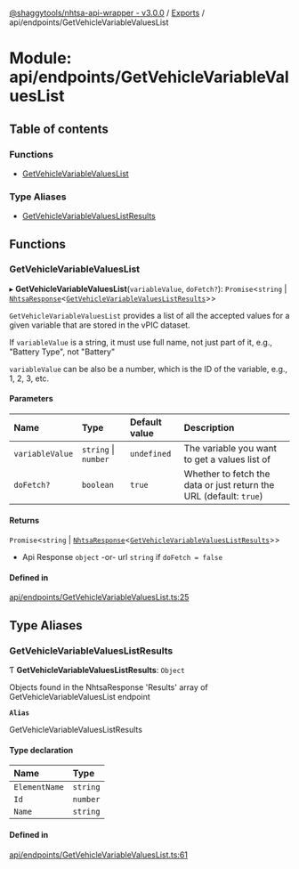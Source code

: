 [@shaggytools/nhtsa-api-wrapper - v3.0.0](../index.md) / [Exports](../modules.md) / api/endpoints/GetVehicleVariableValuesList

# Module: api/endpoints/GetVehicleVariableValuesList

## Table of contents

### Functions

- [GetVehicleVariableValuesList](api_endpoints_GetVehicleVariableValuesList.md#getvehiclevariablevalueslist)

### Type Aliases

- [GetVehicleVariableValuesListResults](api_endpoints_GetVehicleVariableValuesList.md#getvehiclevariablevalueslistresults)

## Functions

### GetVehicleVariableValuesList

▸ **GetVehicleVariableValuesList**(`variableValue`, `doFetch?`): `Promise`<`string` \| [`NhtsaResponse`](api_types.md#nhtsaresponse)<[`GetVehicleVariableValuesListResults`](api_endpoints_GetVehicleVariableValuesList.md#getvehiclevariablevalueslistresults)\>\>

`GetVehicleVariableValuesList` provides a list of all the accepted values for a given variable
that are stored in the vPIC dataset.

If `variableValue` is a string, it must use full name, not just part of it, e.g.,
"Battery Type", not "Battery"

`variableValue` can be also be a number, which is the ID of the variable, e.g., 1, 2, 3, etc.

#### Parameters

| Name | Type | Default value | Description |
| :------ | :------ | :------ | :------ |
| `variableValue` | `string` \| `number` | `undefined` | The variable you want to get a values list of |
| `doFetch?` | `boolean` | `true` | Whether to fetch the data or just return the URL (default: `true`) |

#### Returns

`Promise`<`string` \| [`NhtsaResponse`](api_types.md#nhtsaresponse)<[`GetVehicleVariableValuesListResults`](api_endpoints_GetVehicleVariableValuesList.md#getvehiclevariablevalueslistresults)\>\>

- Api Response
`object` -or- url `string` if `doFetch = false`

#### Defined in

[api/endpoints/GetVehicleVariableValuesList.ts:25](https://github.com/ShaggyTech/nhtsa-api-wrapper/blob/881ab5c/packages/lib/src/api/endpoints/GetVehicleVariableValuesList.ts#L25)

## Type Aliases

### GetVehicleVariableValuesListResults

Ƭ **GetVehicleVariableValuesListResults**: `Object`

Objects found in the NhtsaResponse 'Results' array of GetVehicleVariableValuesList endpoint

**`Alias`**

GetVehicleVariableValuesListResults

#### Type declaration

| Name | Type |
| :------ | :------ |
| `ElementName` | `string` |
| `Id` | `number` |
| `Name` | `string` |

#### Defined in

[api/endpoints/GetVehicleVariableValuesList.ts:61](https://github.com/ShaggyTech/nhtsa-api-wrapper/blob/881ab5c/packages/lib/src/api/endpoints/GetVehicleVariableValuesList.ts#L61)
